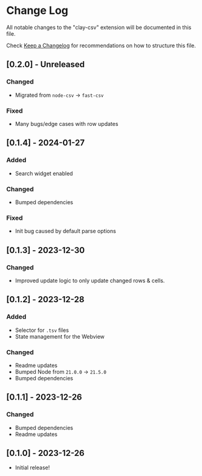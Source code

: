 # Change Log

All notable changes to the "clay-csv" extension will be documented in this file.

Check [Keep a Changelog](http://keepachangelog.com/) for recommendations on how to structure this file.

## [0.2.0] - Unreleased
### Changed
- Migrated from `node-csv` -> `fast-csv`
### Fixed
- Many bugs/edge cases with row updates

## [0.1.4] - 2024-01-27
### Added
 - Search widget enabled
### Changed
- Bumped dependencies
### Fixed
- Init bug caused by default parse options

## [0.1.3] - 2023-12-30
### Changed
- Improved update logic to only update changed rows & cells.

## [0.1.2] - 2023-12-28
### Added
- Selector for `.tsv` files
- State management for the Webview
### Changed
- Readme updates
- Bumped Node from `21.0.0` -> `21.5.0`
- Bumped dependencies

## [0.1.1] - 2023-12-26
### Changed
- Bumped dependencies
- Readme updates

## [0.1.0] - 2023-12-26
- Initial release!
